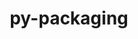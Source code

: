 ---
title: "py-packaging"
layout: cache
categories: [package, develop-2025-01-05]
meta: {"versions": ["24.2"], "compilers": ["gcc@=10.5.0", "gcc@=11.1.0", "gcc@=11.4.0", "gcc@=12.3.0", "gcc@=13.2.0", "gcc@=13.3.0", "gcc@=7.3.1", "gcc@=7.5.0", "gcc@=9.4.0", "oneapi@=2024.2.1"], "oss": ["amzn2", "centos7", "rhel8", "ubuntu18.04", "ubuntu20.04", "ubuntu22.04", "ubuntu24.04"], "platforms": ["linux"], "targets": ["aarch64", "neoverse_v2", "ppc64le", "x86_64_v3"], "stacks": ["aws-isc", "aws-isc-aarch64", "data-vis-sdk", "developer-tools-aarch64-linux-gnu", "developer-tools-x86_64_v3-linux-gnu", "e4s", "e4s-neoverse-v2", "e4s-oneapi", "e4s-power", "e4s-rocm-external", "hep", "ml-linux-aarch64-cpu", "ml-linux-aarch64-cuda", "ml-linux-x86_64-cpu", "ml-linux-x86_64-cuda", "ml-linux-x86_64-rocm", "radiuss", "root", "tutorial"], "num_specs": 35, "num_specs_by_stack": {"aws-isc-aarch64": 2, "root": 35, "aws-isc": 2, "developer-tools-x86_64_v3-linux-gnu": 1, "developer-tools-aarch64-linux-gnu": 1, "radiuss": 2, "e4s-power": 3, "data-vis-sdk": 1, "e4s-neoverse-v2": 3, "e4s-rocm-external": 1, "hep": 2, "e4s": 5, "tutorial": 1, "e4s-oneapi": 5, "ml-linux-aarch64-cuda": 4, "ml-linux-aarch64-cpu": 4, "ml-linux-x86_64-rocm": 4, "ml-linux-x86_64-cuda": 4, "ml-linux-x86_64-cpu": 4}}
spec_details: [{"hash": "agvkxrcomtnttfuxobha2binwkjc264v", "compiler": "gcc@=7.3.1", "versions": ["24.2"], "os": "amzn2", "platform": "linux", "target": "aarch64", "variants": ["build_system=python_pip"], "stacks": ["aws-isc-aarch64", "root"], "size": "-", "tarball": "https://binaries.spack.io/develop-2025-01-05/build_cache/linux-amzn2-aarch64/gcc-7.3.1/py-packaging-24.2/linux-amzn2-aarch64-gcc-7.3.1-py-packaging-24.2-agvkxrcomtnttfuxobha2binwkjc264v.spack"}, {"hash": "o646lecu2w2w2nqo4valnezdtmbhgwxq", "compiler": "gcc@=7.3.1", "versions": ["24.2"], "os": "amzn2", "platform": "linux", "target": "aarch64", "variants": ["build_system=python_pip"], "stacks": ["aws-isc-aarch64", "root"], "size": "-", "tarball": "https://binaries.spack.io/develop-2025-01-05/build_cache/linux-amzn2-aarch64/gcc-7.3.1/py-packaging-24.2/linux-amzn2-aarch64-gcc-7.3.1-py-packaging-24.2-o646lecu2w2w2nqo4valnezdtmbhgwxq.spack"}, {"hash": "6pb2zfurfaleupj7vegxdydk35bpzwrj", "compiler": "gcc@=7.3.1", "versions": ["24.2"], "os": "amzn2", "platform": "linux", "target": "x86_64_v3", "variants": ["build_system=python_pip"], "stacks": ["aws-isc", "root"], "size": "-", "tarball": "https://binaries.spack.io/develop-2025-01-05/build_cache/linux-amzn2-x86_64_v3/gcc-7.3.1/py-packaging-24.2/linux-amzn2-x86_64_v3-gcc-7.3.1-py-packaging-24.2-6pb2zfurfaleupj7vegxdydk35bpzwrj.spack"}, {"hash": "ivq6k4u23fa5unjoi57slr2flwfex55r", "compiler": "gcc@=7.3.1", "versions": ["24.2"], "os": "amzn2", "platform": "linux", "target": "x86_64_v3", "variants": ["build_system=python_pip"], "stacks": ["aws-isc", "root"], "size": "-", "tarball": "https://binaries.spack.io/develop-2025-01-05/build_cache/linux-amzn2-x86_64_v3/gcc-7.3.1/py-packaging-24.2/linux-amzn2-x86_64_v3-gcc-7.3.1-py-packaging-24.2-ivq6k4u23fa5unjoi57slr2flwfex55r.spack"}, {"hash": "oinaxfiulzy4y6sqowv2iw67k7sthzoa", "compiler": "gcc@=10.5.0", "versions": ["24.2"], "os": "centos7", "platform": "linux", "target": "x86_64_v3", "variants": ["build_system=python_pip"], "stacks": ["root", "developer-tools-x86_64_v3-linux-gnu"], "size": "-", "tarball": "https://binaries.spack.io/develop-2025-01-05/build_cache/linux-centos7-x86_64_v3/gcc-10.5.0/py-packaging-24.2/linux-centos7-x86_64_v3-gcc-10.5.0-py-packaging-24.2-oinaxfiulzy4y6sqowv2iw67k7sthzoa.spack"}, {"hash": "sjgmcr72jjjcu3yy5zocmcwwhcxykiih", "compiler": "gcc@=13.3.0", "versions": ["24.2"], "os": "rhel8", "platform": "linux", "target": "aarch64", "variants": ["build_system=python_pip"], "stacks": ["developer-tools-aarch64-linux-gnu", "root"], "size": "-", "tarball": "https://binaries.spack.io/develop-2025-01-05/build_cache/linux-rhel8-aarch64/gcc-13.3.0/py-packaging-24.2/linux-rhel8-aarch64-gcc-13.3.0-py-packaging-24.2-sjgmcr72jjjcu3yy5zocmcwwhcxykiih.spack"}, {"hash": "qepxjqgroaq2msua3ujtdjec4m55cxab", "compiler": "gcc@=7.5.0", "versions": ["24.2"], "os": "ubuntu18.04", "platform": "linux", "target": "x86_64_v3", "variants": ["build_system=python_pip"], "stacks": ["root", "radiuss"], "size": "-", "tarball": "https://binaries.spack.io/develop-2025-01-05/build_cache/linux-ubuntu18.04-x86_64_v3/gcc-7.5.0/py-packaging-24.2/linux-ubuntu18.04-x86_64_v3-gcc-7.5.0-py-packaging-24.2-qepxjqgroaq2msua3ujtdjec4m55cxab.spack"}, {"hash": "jln4f7lo5ytzsc7lo77nvx7ivm5vq4xw", "compiler": "gcc@=7.5.0", "versions": ["24.2"], "os": "ubuntu18.04", "platform": "linux", "target": "x86_64_v3", "variants": ["build_system=python_pip"], "stacks": ["root", "radiuss"], "size": "-", "tarball": "https://binaries.spack.io/develop-2025-01-05/build_cache/linux-ubuntu18.04-x86_64_v3/gcc-7.5.0/py-packaging-24.2/linux-ubuntu18.04-x86_64_v3-gcc-7.5.0-py-packaging-24.2-jln4f7lo5ytzsc7lo77nvx7ivm5vq4xw.spack"}, {"hash": "lxsqirer2ljowmaxq6ectkxo6jd3jruy", "compiler": "gcc@=9.4.0", "versions": ["24.2"], "os": "ubuntu20.04", "platform": "linux", "target": "ppc64le", "variants": ["build_system=python_pip"], "stacks": ["root", "e4s-power"], "size": "-", "tarball": "https://binaries.spack.io/develop-2025-01-05/build_cache/linux-ubuntu20.04-ppc64le/gcc-9.4.0/py-packaging-24.2/linux-ubuntu20.04-ppc64le-gcc-9.4.0-py-packaging-24.2-lxsqirer2ljowmaxq6ectkxo6jd3jruy.spack"}, {"hash": "pjues37kwroguv5odujxpg46d27p2lt6", "compiler": "gcc@=9.4.0", "versions": ["24.2"], "os": "ubuntu20.04", "platform": "linux", "target": "ppc64le", "variants": ["build_system=python_pip"], "stacks": ["root", "e4s-power"], "size": "-", "tarball": "https://binaries.spack.io/develop-2025-01-05/build_cache/linux-ubuntu20.04-ppc64le/gcc-9.4.0/py-packaging-24.2/linux-ubuntu20.04-ppc64le-gcc-9.4.0-py-packaging-24.2-pjues37kwroguv5odujxpg46d27p2lt6.spack"}, {"hash": "byppveundlbfcujxrbcbltkezq7jvbxo", "compiler": "gcc@=9.4.0", "versions": ["24.2"], "os": "ubuntu20.04", "platform": "linux", "target": "ppc64le", "variants": ["build_system=python_pip"], "stacks": ["root", "e4s-power"], "size": "-", "tarball": "https://binaries.spack.io/develop-2025-01-05/build_cache/linux-ubuntu20.04-ppc64le/gcc-9.4.0/py-packaging-24.2/linux-ubuntu20.04-ppc64le-gcc-9.4.0-py-packaging-24.2-byppveundlbfcujxrbcbltkezq7jvbxo.spack"}, {"hash": "gfhdpm3fo6deene6lt6ln42bgbprkvkf", "compiler": "gcc@=11.1.0", "versions": ["24.2"], "os": "ubuntu20.04", "platform": "linux", "target": "x86_64_v3", "variants": ["build_system=python_pip"], "stacks": ["root", "data-vis-sdk"], "size": "-", "tarball": "https://binaries.spack.io/develop-2025-01-05/build_cache/linux-ubuntu20.04-x86_64_v3/gcc-11.1.0/py-packaging-24.2/linux-ubuntu20.04-x86_64_v3-gcc-11.1.0-py-packaging-24.2-gfhdpm3fo6deene6lt6ln42bgbprkvkf.spack"}, {"hash": "quaqrtztwzmjfmnafhh2zf3obrv2vftl", "compiler": "gcc@=11.4.0", "versions": ["24.2"], "os": "ubuntu22.04", "platform": "linux", "target": "neoverse_v2", "variants": ["build_system=python_pip"], "stacks": ["root", "e4s-neoverse-v2"], "size": "-", "tarball": "https://binaries.spack.io/develop-2025-01-05/build_cache/linux-ubuntu22.04-neoverse_v2/gcc-11.4.0/py-packaging-24.2/linux-ubuntu22.04-neoverse_v2-gcc-11.4.0-py-packaging-24.2-quaqrtztwzmjfmnafhh2zf3obrv2vftl.spack"}, {"hash": "7on5igseecfuedaxs3p5f5e3d7666npm", "compiler": "gcc@=11.4.0", "versions": ["24.2"], "os": "ubuntu22.04", "platform": "linux", "target": "neoverse_v2", "variants": ["build_system=python_pip"], "stacks": ["root", "e4s-neoverse-v2"], "size": "-", "tarball": "https://binaries.spack.io/develop-2025-01-05/build_cache/linux-ubuntu22.04-neoverse_v2/gcc-11.4.0/py-packaging-24.2/linux-ubuntu22.04-neoverse_v2-gcc-11.4.0-py-packaging-24.2-7on5igseecfuedaxs3p5f5e3d7666npm.spack"}, {"hash": "faz2khymbz2xstbhtiklnlyqfo65lxsw", "compiler": "gcc@=11.4.0", "versions": ["24.2"], "os": "ubuntu22.04", "platform": "linux", "target": "neoverse_v2", "variants": ["build_system=python_pip"], "stacks": ["root", "e4s-neoverse-v2"], "size": "-", "tarball": "https://binaries.spack.io/develop-2025-01-05/build_cache/linux-ubuntu22.04-neoverse_v2/gcc-11.4.0/py-packaging-24.2/linux-ubuntu22.04-neoverse_v2-gcc-11.4.0-py-packaging-24.2-faz2khymbz2xstbhtiklnlyqfo65lxsw.spack"}, {"hash": "megr75pgqchk5sljae2ahtf4k4mrp3zi", "compiler": "gcc@=11.4.0", "versions": ["24.2"], "os": "ubuntu22.04", "platform": "linux", "target": "x86_64_v3", "variants": ["build_system=python_pip"], "stacks": ["e4s-rocm-external", "root", "hep", "e4s"], "size": "-", "tarball": "https://binaries.spack.io/develop-2025-01-05/build_cache/linux-ubuntu22.04-x86_64_v3/gcc-11.4.0/py-packaging-24.2/linux-ubuntu22.04-x86_64_v3-gcc-11.4.0-py-packaging-24.2-megr75pgqchk5sljae2ahtf4k4mrp3zi.spack"}, {"hash": "ypqub53555wiema2mpl7rld7aai674zl", "compiler": "gcc@=11.4.0", "versions": ["24.2"], "os": "ubuntu22.04", "platform": "linux", "target": "x86_64_v3", "variants": ["build_system=python_pip"], "stacks": ["root", "e4s"], "size": "-", "tarball": "https://binaries.spack.io/develop-2025-01-05/build_cache/linux-ubuntu22.04-x86_64_v3/gcc-11.4.0/py-packaging-24.2/linux-ubuntu22.04-x86_64_v3-gcc-11.4.0-py-packaging-24.2-ypqub53555wiema2mpl7rld7aai674zl.spack"}, {"hash": "dmshqx6okkpuq5xz3bdsbcy5fidedcuq", "compiler": "gcc@=11.4.0", "versions": ["24.2"], "os": "ubuntu22.04", "platform": "linux", "target": "x86_64_v3", "variants": ["build_system=python_pip"], "stacks": ["root", "e4s"], "size": "-", "tarball": "https://binaries.spack.io/develop-2025-01-05/build_cache/linux-ubuntu22.04-x86_64_v3/gcc-11.4.0/py-packaging-24.2/linux-ubuntu22.04-x86_64_v3-gcc-11.4.0-py-packaging-24.2-dmshqx6okkpuq5xz3bdsbcy5fidedcuq.spack"}, {"hash": "qvntae52wbrrdz75rohs4owhpyygoiw5", "compiler": "gcc@=11.4.0", "versions": ["24.2"], "os": "ubuntu22.04", "platform": "linux", "target": "x86_64_v3", "variants": ["build_system=python_pip"], "stacks": ["root", "e4s"], "size": "-", "tarball": "https://binaries.spack.io/develop-2025-01-05/build_cache/linux-ubuntu22.04-x86_64_v3/gcc-11.4.0/py-packaging-24.2/linux-ubuntu22.04-x86_64_v3-gcc-11.4.0-py-packaging-24.2-qvntae52wbrrdz75rohs4owhpyygoiw5.spack"}, {"hash": "g25mesixug3yd6zzikwo3w3vnhi6ecvb", "compiler": "gcc@=11.4.0", "versions": ["24.2"], "os": "ubuntu22.04", "platform": "linux", "target": "x86_64_v3", "variants": ["build_system=python_pip"], "stacks": ["root", "e4s"], "size": "-", "tarball": "https://binaries.spack.io/develop-2025-01-05/build_cache/linux-ubuntu22.04-x86_64_v3/gcc-11.4.0/py-packaging-24.2/linux-ubuntu22.04-x86_64_v3-gcc-11.4.0-py-packaging-24.2-g25mesixug3yd6zzikwo3w3vnhi6ecvb.spack"}, {"hash": "ypbrbulvw6xqmmbxcp3bxi7rwsqbrn5n", "compiler": "gcc@=11.4.0", "versions": ["24.2"], "os": "ubuntu22.04", "platform": "linux", "target": "x86_64_v3", "variants": ["build_system=python_pip"], "stacks": ["root", "hep"], "size": "-", "tarball": "https://binaries.spack.io/develop-2025-01-05/build_cache/linux-ubuntu22.04-x86_64_v3/gcc-11.4.0/py-packaging-24.2/linux-ubuntu22.04-x86_64_v3-gcc-11.4.0-py-packaging-24.2-ypbrbulvw6xqmmbxcp3bxi7rwsqbrn5n.spack"}, {"hash": "vnlvygvefak433xjxhci66kxfay4ko52", "compiler": "gcc@=12.3.0", "versions": ["24.2"], "os": "ubuntu22.04", "platform": "linux", "target": "x86_64_v3", "variants": ["build_system=python_pip"], "stacks": ["root", "tutorial"], "size": "-", "tarball": "https://binaries.spack.io/develop-2025-01-05/build_cache/linux-ubuntu22.04-x86_64_v3/gcc-12.3.0/py-packaging-24.2/linux-ubuntu22.04-x86_64_v3-gcc-12.3.0-py-packaging-24.2-vnlvygvefak433xjxhci66kxfay4ko52.spack"}, {"hash": "vv6tg6nbuuqcqdzltdpvd2uz7nj245vu", "compiler": "oneapi@=2024.2.1", "versions": ["24.2"], "os": "ubuntu22.04", "platform": "linux", "target": "x86_64_v3", "variants": ["build_system=python_pip"], "stacks": ["e4s-oneapi", "root"], "size": "-", "tarball": "https://binaries.spack.io/develop-2025-01-05/build_cache/linux-ubuntu22.04-x86_64_v3/oneapi-2024.2.1/py-packaging-24.2/linux-ubuntu22.04-x86_64_v3-oneapi-2024.2.1-py-packaging-24.2-vv6tg6nbuuqcqdzltdpvd2uz7nj245vu.spack"}, {"hash": "uqko5jqkjt2msl6lp3tbr7fcazjm7fqy", "compiler": "oneapi@=2024.2.1", "versions": ["24.2"], "os": "ubuntu22.04", "platform": "linux", "target": "x86_64_v3", "variants": ["build_system=python_pip"], "stacks": ["e4s-oneapi", "root"], "size": "-", "tarball": "https://binaries.spack.io/develop-2025-01-05/build_cache/linux-ubuntu22.04-x86_64_v3/oneapi-2024.2.1/py-packaging-24.2/linux-ubuntu22.04-x86_64_v3-oneapi-2024.2.1-py-packaging-24.2-uqko5jqkjt2msl6lp3tbr7fcazjm7fqy.spack"}, {"hash": "bv6xolsfqg7s4o6l7r7fxg7kppkjigho", "compiler": "oneapi@=2024.2.1", "versions": ["24.2"], "os": "ubuntu22.04", "platform": "linux", "target": "x86_64_v3", "variants": ["build_system=python_pip"], "stacks": ["e4s-oneapi", "root"], "size": "-", "tarball": "https://binaries.spack.io/develop-2025-01-05/build_cache/linux-ubuntu22.04-x86_64_v3/oneapi-2024.2.1/py-packaging-24.2/linux-ubuntu22.04-x86_64_v3-oneapi-2024.2.1-py-packaging-24.2-bv6xolsfqg7s4o6l7r7fxg7kppkjigho.spack"}, {"hash": "apr2mje7ddwco7hgisrs3lklcnqy5zah", "compiler": "oneapi@=2024.2.1", "versions": ["24.2"], "os": "ubuntu22.04", "platform": "linux", "target": "x86_64_v3", "variants": ["build_system=python_pip"], "stacks": ["e4s-oneapi", "root"], "size": "-", "tarball": "https://binaries.spack.io/develop-2025-01-05/build_cache/linux-ubuntu22.04-x86_64_v3/oneapi-2024.2.1/py-packaging-24.2/linux-ubuntu22.04-x86_64_v3-oneapi-2024.2.1-py-packaging-24.2-apr2mje7ddwco7hgisrs3lklcnqy5zah.spack"}, {"hash": "hiok65puilpvqrz3c45pnstphaxe6ygn", "compiler": "oneapi@=2024.2.1", "versions": ["24.2"], "os": "ubuntu22.04", "platform": "linux", "target": "x86_64_v3", "variants": ["build_system=python_pip"], "stacks": ["e4s-oneapi", "root"], "size": "-", "tarball": "https://binaries.spack.io/develop-2025-01-05/build_cache/linux-ubuntu22.04-x86_64_v3/oneapi-2024.2.1/py-packaging-24.2/linux-ubuntu22.04-x86_64_v3-oneapi-2024.2.1-py-packaging-24.2-hiok65puilpvqrz3c45pnstphaxe6ygn.spack"}, {"hash": "yc4bflqacdaivlplnh2jq6cfy7s4wwsz", "compiler": "gcc@=13.2.0", "versions": ["24.2"], "os": "ubuntu24.04", "platform": "linux", "target": "aarch64", "variants": ["build_system=python_pip"], "stacks": ["ml-linux-aarch64-cuda", "root", "ml-linux-aarch64-cpu"], "size": "-", "tarball": "https://binaries.spack.io/develop-2025-01-05/build_cache/linux-ubuntu24.04-aarch64/gcc-13.2.0/py-packaging-24.2/linux-ubuntu24.04-aarch64-gcc-13.2.0-py-packaging-24.2-yc4bflqacdaivlplnh2jq6cfy7s4wwsz.spack"}, {"hash": "bpn7ir54iggapr3g7xffsfe3z3wkch37", "compiler": "gcc@=13.2.0", "versions": ["24.2"], "os": "ubuntu24.04", "platform": "linux", "target": "aarch64", "variants": ["build_system=python_pip"], "stacks": ["ml-linux-aarch64-cuda", "root", "ml-linux-aarch64-cpu"], "size": "-", "tarball": "https://binaries.spack.io/develop-2025-01-05/build_cache/linux-ubuntu24.04-aarch64/gcc-13.2.0/py-packaging-24.2/linux-ubuntu24.04-aarch64-gcc-13.2.0-py-packaging-24.2-bpn7ir54iggapr3g7xffsfe3z3wkch37.spack"}, {"hash": "x4cu6yrknif3oaoxlnmvywd3o6e3wwte", "compiler": "gcc@=13.2.0", "versions": ["24.2"], "os": "ubuntu24.04", "platform": "linux", "target": "aarch64", "variants": ["build_system=python_pip"], "stacks": ["ml-linux-aarch64-cuda", "root", "ml-linux-aarch64-cpu"], "size": "-", "tarball": "https://binaries.spack.io/develop-2025-01-05/build_cache/linux-ubuntu24.04-aarch64/gcc-13.2.0/py-packaging-24.2/linux-ubuntu24.04-aarch64-gcc-13.2.0-py-packaging-24.2-x4cu6yrknif3oaoxlnmvywd3o6e3wwte.spack"}, {"hash": "r42ydmnn2lzxpkyhk2igblz6gyrskpcv", "compiler": "gcc@=13.2.0", "versions": ["24.2"], "os": "ubuntu24.04", "platform": "linux", "target": "aarch64", "variants": ["build_system=python_pip"], "stacks": ["ml-linux-aarch64-cuda", "root", "ml-linux-aarch64-cpu"], "size": "-", "tarball": "https://binaries.spack.io/develop-2025-01-05/build_cache/linux-ubuntu24.04-aarch64/gcc-13.2.0/py-packaging-24.2/linux-ubuntu24.04-aarch64-gcc-13.2.0-py-packaging-24.2-r42ydmnn2lzxpkyhk2igblz6gyrskpcv.spack"}, {"hash": "tk3j76zkqoryycdy6g23ff6uia4g2y5e", "compiler": "gcc@=13.2.0", "versions": ["24.2"], "os": "ubuntu24.04", "platform": "linux", "target": "x86_64_v3", "variants": ["build_system=python_pip"], "stacks": ["ml-linux-x86_64-rocm", "root", "ml-linux-x86_64-cuda", "ml-linux-x86_64-cpu"], "size": "-", "tarball": "https://binaries.spack.io/develop-2025-01-05/build_cache/linux-ubuntu24.04-x86_64_v3/gcc-13.2.0/py-packaging-24.2/linux-ubuntu24.04-x86_64_v3-gcc-13.2.0-py-packaging-24.2-tk3j76zkqoryycdy6g23ff6uia4g2y5e.spack"}, {"hash": "ym54mwrjgfcnrdiki5n354gue5sdfmkp", "compiler": "gcc@=13.2.0", "versions": ["24.2"], "os": "ubuntu24.04", "platform": "linux", "target": "x86_64_v3", "variants": ["build_system=python_pip"], "stacks": ["ml-linux-x86_64-rocm", "root", "ml-linux-x86_64-cuda", "ml-linux-x86_64-cpu"], "size": "-", "tarball": "https://binaries.spack.io/develop-2025-01-05/build_cache/linux-ubuntu24.04-x86_64_v3/gcc-13.2.0/py-packaging-24.2/linux-ubuntu24.04-x86_64_v3-gcc-13.2.0-py-packaging-24.2-ym54mwrjgfcnrdiki5n354gue5sdfmkp.spack"}, {"hash": "mpwkgkixcsfyjpyiecmpzvxuqnr6mbwm", "compiler": "gcc@=13.2.0", "versions": ["24.2"], "os": "ubuntu24.04", "platform": "linux", "target": "x86_64_v3", "variants": ["build_system=python_pip"], "stacks": ["ml-linux-x86_64-rocm", "root", "ml-linux-x86_64-cuda", "ml-linux-x86_64-cpu"], "size": "-", "tarball": "https://binaries.spack.io/develop-2025-01-05/build_cache/linux-ubuntu24.04-x86_64_v3/gcc-13.2.0/py-packaging-24.2/linux-ubuntu24.04-x86_64_v3-gcc-13.2.0-py-packaging-24.2-mpwkgkixcsfyjpyiecmpzvxuqnr6mbwm.spack"}, {"hash": "mo3i3oljnkgkwlk2lwakvhw6dqxl75j6", "compiler": "gcc@=13.2.0", "versions": ["24.2"], "os": "ubuntu24.04", "platform": "linux", "target": "x86_64_v3", "variants": ["build_system=python_pip"], "stacks": ["ml-linux-x86_64-rocm", "root", "ml-linux-x86_64-cuda", "ml-linux-x86_64-cpu"], "size": "-", "tarball": "https://binaries.spack.io/develop-2025-01-05/build_cache/linux-ubuntu24.04-x86_64_v3/gcc-13.2.0/py-packaging-24.2/linux-ubuntu24.04-x86_64_v3-gcc-13.2.0-py-packaging-24.2-mo3i3oljnkgkwlk2lwakvhw6dqxl75j6.spack"}]
---
